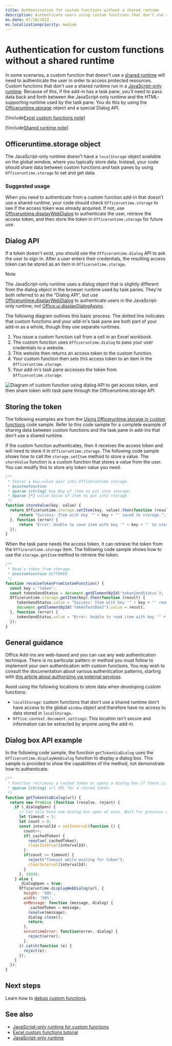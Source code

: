 ```yaml
---
title: Authentication for custom functions without a shared runtime
description: Authenticate users using custom functions that don't use a shared runtime.
ms.date: 07/18/2022
ms.localizationpriority: medium
---
```


# Authentication for custom functions without a shared runtime

In some scenarios, a custom function that doesn't use a [shared runtime](../testing/runtimes.md#shared-runtime) will need to authenticate the user in order to access protected resources. Custom functions that don't use a shared runtime run in a [JavaScript-only runtime](../testing/runtimes.md#javascript-only-runtime). Because of this, if the add-in has a task pane, you'll need to pass data back and forth between the JavaScript-only runtime and the HTML-supporting runtime used by the task pane. You do this by using the [Officeruntime.storage](/javascript/api/office-runtime/officeruntime.storage) object and a special Dialog API.

[!include[Excel custom functions note](../includes/excel-custom-functions-note.md)]

[!include[Shared runtime note](../includes/shared-runtime-note.md)]

## Officeruntime.storage object

The JavaScript-only runtime doesn't have a `localStorage` object available on the global window, where you typically store data. Instead, your code should share data between custom functions and task panes by using `Officeruntime.storage` to set and get data.

### Suggested usage

When you need to authenticate from a custom function add-in that doesn't use a shared runtime, your code should check `Officeruntime.storage` to see if the access token was already acquired. If not, use [Officeruntime.displayWebDialog](/javascript/api/office-runtime#office-runtime-officeruntime-displaywebdialog-function(1)) to authenticate the user, retrieve the access token, and then store the token in `Officeruntime.storage` for future use.

## Dialog API

If a token doesn't exist, you should use the `Officeruntime.dialog` API to ask the user to sign in. After a user enters their credentials, the resulting access token can be stored as an item in `Officeruntime.storage`.

> [!NOTE]
> The JavaScript-only runtime uses a dialog object that is slightly different from the dialog object in the browser runtime used by task panes. They're both referred to as the "Dialog API", but use [Officeruntime.displayWebDialog](/javascript/api/office-runtime#office-runtime-officeruntime-displaywebdialog-function(1)) to authenticate users in the JavaScript-only runtime, *not* [Office.ui.displayDialogAsync](/javascript/api/office/office.ui#office-office-ui-displaydialogasync-member(1)).

The following diagram outlines this basic process. The dotted line indicates that custom functions and your add-in's task pane are both part of your add-in as a whole, though they use separate runtimes.

1. You issue a custom function call from a cell in an Excel workbook.
2. The custom function uses `Officeruntime.dialog` to pass your user credentials to a website.
3. This website then returns an access token to the custom function.
4. Your custom function then sets this access token to an item in the `Officeruntime.storage`.
5. Your add-in's task pane accesses the token from `Officeruntime.storage`.

![Diagram of custom function using dialog API to get access token, and then share token with task pane through the Officeruntime.storage API.](../images/authentication-diagram.png "Authentication diagram.")

## Storing the token

The following examples are from the [Using Officeruntime.storage in custom functions](https://github.com/OfficeDev/Office-Add-in-samples/tree/main/Excel-custom-functions/AsyncStorage) code sample. Refer to this code sample for a complete example of sharing data between custom functions and the task pane in add-ins that don't use a shared runtime.

If the custom function authenticates, then it receives the access token and will need to store it in `Officeruntime.storage`. The following code sample shows how to call the `storage.setItem` method to store a value. The `storeValue` function is a custom function that stores a value from the user. You can modify this to store any token value you need.

```js
/**
 * Stores a key-value pair into Officeruntime.storage.
 * @customfunction
 * @param {string} key Key of item to put into storage.
 * @param {*} value Value of item to put into storage.
 */
function storeValue(key, value) {
  return Officeruntime.storage.setItem(key, value).then(function (result) {
      return "Success: Item with key '" + key + "' saved to storage.";
  }, function (error) {
      return "Error: Unable to save item with key '" + key + "' to storage. " + error;
  });
}
```

When the task pane needs the access token, it can retrieve the token from the `Officeruntime.storage` item. The following code sample shows how to use the `storage.getItem` method to retrieve the token.

```js
/**
 * Read a token from storage.
 * @customfunction GETTOKEN
 */
function receiveTokenFromCustomFunction() {
  const key = "token";
  const tokenSendStatus = document.getElementById('tokenSendStatus');
  Officeruntime.storage.getItem(key).then(function (result) {
     tokenSendStatus.value = "Success: Item with key '" + key + "' read from storage.";
     document.getElementById('tokenTextBox2').value = result;
  }, function (error) {
     tokenSendStatus.value = "Error: Unable to read item with key '" + key + "' from storage. " + error;
  });
}
```

## General guidance

Office Add-ins are web-based and you can use any web authentication technique. There is no particular pattern or method you must follow to implement your own authentication with custom functions. You may wish to consult the documentation about various authentication patterns, starting with [this article about authorizing via external services](../develop/auth-external-add-ins.md).  

Avoid using the following locations to store data when developing custom functions:

- `localStorage`: custom functions that don't use a shared runtime don't have access to the global `window` object and therefore have no access to data stored in `localStorage`.
- `Office.context.document.settings`:  This location isn't secure and information can be extracted by anyone using the add-in.

## Dialog box API example

In the following code sample, the function `getTokenViaDialog` uses the `Officeruntime.displayWebDialog` function to display a dialog box. This sample is provided to show the capabilities of the method, not demonstrate how to authenticate.

```JavaScript
/**
 * Function retrieves a cached token or opens a dialog box if there is no saved token. Note that this isn't a sufficient example of authentication but is intended to show the capabilities of the displayWebDialog method.
 * @param {string} url URL for a stored token.
 */
function getTokenViaDialog(url) {
  return new Promise (function (resolve, reject) {
    if (_dialogOpen) {
      // Can only have one dialog box open at once. Wait for previous dialog box's token.
      let timeout = 5;
      let count = 0;
      const intervalId = setInterval(function () {
        count++;
        if(_cachedToken) {
          resolve(_cachedToken);
          clearInterval(intervalId);
        }
        if(count >= timeout) {
          reject("Timeout while waiting for token");
          clearInterval(intervalId);
        }
      }, 1000);
    } else {
      _dialogOpen = true;
      Officeruntime.displayWebDialog(url, {
        height: '50%',
        width: '50%',
        onMessage: function (message, dialog) {
          _cachedToken = message;
          resolve(message);
          dialog.close();
          return;
        },
        onruntimeError: function(error, dialog) {
          reject(error);
        },
      }).catch(function (e) {
        reject(e);
      });
    }
  });
}
```

## Next steps

Learn how to [debug custom functions](custom-functions-debugging.md).

## See also

- [JavaScript-only runtime for custom functions](custom-functions-runtime.md)
- [Excel custom functions tutorial](../tutorials/excel-tutorial-create-custom-functions.md)
- [JavaScript-only runtime](../testing/runtimes.md#javascript-only-runtime)
